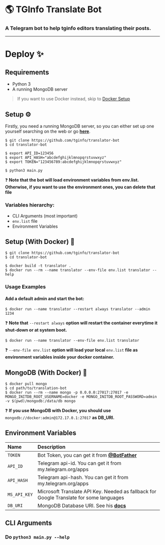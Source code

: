 # 🌎 TGInfo Translate Bot
### A Telegram bot to help tginfo editors translating their posts.

---
# Deploy ✨
## Requirements
  - Python 3
  - A running MongoDB server

> If you want to use Docker instead, skip to [Docker Setup](https://github.com/tginfo/translator-bot#setup-with-docker-)
## Setup ⚙️
Firstly, you need a running MongoDB server, so you can either set up one yourself searching on the web or go **[here](https://github.com/tginfo/translator-bot#mongodb-with-docker-)**.
```
$ git clone https://github.com/tginfo/translator-bot
$ cd translator-bot

$ export API_ID=123456
$ export API_HASH="abcdefghijklmnopqrstuvwxyz"
$ export TOKEN="123456789:abcdefghijklmnopqrstuvwxyz"

$ python3 main.py
```
❓ **Note that the bot will load environment variables from env.list. Otherwise, if you want to use the environment ones, you can delete that file**
### Variables hierarchy:
  - CLI Arguments (most important)
  - `env.list` file
  - Environment Variables

## Setup (With Docker) 🐳
```
$ git clone https://github.com/tginfo/translator-bot
$ cd translator-bot

$ docker build -t translator .
$ docker run --rm --name translator --env-file env.list translator --help
```
### Usage Examples
#### Add a default admin and start the bot:
```
$ docker run --name translator --restart always translator --admin 1234
```
❓ **Note that** `--restart always` **option will restart the container everytime it shut-down or at system boot.**

#### 
```
$ docker run --name translator --env-file env.list translator
```
❓ `--env-file env.list` **option will load your local** `env.list` **file as environment variables inside your docker container.**

## MongoDB (With Docker) 🍃
```
$ docker pull mongo
$ cd path/to/translation-bot
$ docker run --rm --name mongo -p 0.0.0.0:27017:27017 -e MONGO_INITDB_ROOT_USERNAME=docker -e MONGO_INITDB_ROOT_PASSWORD=admin -v $(pwd)/mongodb:/data/db mongo
```
❓ **If you use MongoDB with Docker, you should use** `mongodb://docker:admin@172.17.0.1:27017` **as DB_URI.**

## Environment Variables
Name | Description
:----------- | :---
`TOKEN`      | Bot Token, you can get it from **[@BotFather](https://t.me/BotFather)**
`API_ID`     | Telegram api-id. You can get it from my.telegram.org/apps
`API_HASH`   | Telegram api-hash. You can get it from my.telegram.org/apps
`MS_API_KEY` | Microsoft Translate API Key. Needed as fallback for Google Translate for some languages
`DB_URI`     | MongoDB Database URI. See his **[docs](https://docs.mongodb.com/manual/reference/connection-string/)**

## CLI Arguments
### Do `python3 main.py --help`